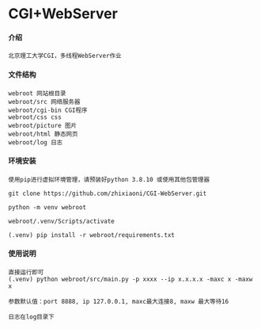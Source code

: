 # CGI+WebServer

#### 介绍

    北京理工大学CGI，多线程WebServer作业

#### 文件结构

    webroot 网站根目录
    webroot/src 网络服务器
    webroot/cgi-bin CGI程序
    webroot/css css
    webroot/picture 图片
    webroot/html 静态网页
    webroot/log 日志

#### 环境安装

    使用pip进行虚拟环境管理，请预装好python 3.8.10 或使用其他包管理器

    git clone https://github.com/zhixiaoni/CGI-WebServer.git

    python -m venv webroot

    webroot/.venv/Scripts/activate

    (.venv) pip install -r webroot/requirements.txt

#### 使用说明

    直接运行即可
    (.venv) python webroot/src/main.py -p xxxx --ip x.x.x.x -maxc x -maxw x

    参数默认值：port 8888, ip 127.0.0.1, maxc最大连接8, maxw 最大等待16

    日志在log目录下
